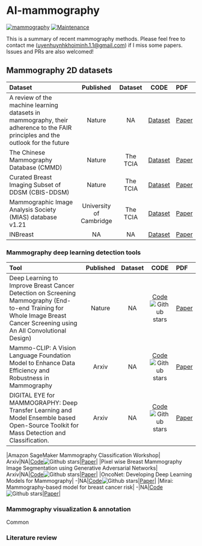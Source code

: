 # AI-mammography
[![mammography](https://img.shields.io/badge/uyen-mammogram-blue)](https://github.com/UeenHuynh/AI-mammography.git)
[![Maintenance](https://img.shields.io/badge/Maintained%3F-yes-green.svg)](https://github.com/UeenHuynh/AI-mammography.git)

This is a summary of recent mammography methods. Please feel free to contact me (uyenhuynhkhoiminh.1.1@gmail.com) if I miss some papers. Issues and PRs are also welcomed! 

## Mammography 2D datasets
| Dataset| Published | Dataset| CODE | PDF             |
| :---------| :----------------------: | :-------------------------------------------------------------------------:| :--------------------: |  :--------------- |
|A review of the machine learning datasets in mammography, their adherence to the FAIR principles and the outlook for the future| Nature|NA|[Dataset](NA)|[Paper](https://www.nature.com/articles/s41597-023-02430-6.pdf)|
|The Chinese Mammography Database (CMMD)| Nature|The TCIA|[Dataset](https://www.cancerimagingarchive.net/collection/cmmd/)|[Paper](https://www.nature.com/articles/s41597-023-02025-1)|
|Curated Breast Imaging Subset of DDSM (CBIS-DDSM)| Nature|The TCIA|[Dataset](https://www.cancerimagingarchive.net/collection/cbis-ddsm/)|[Paper](https://doi.org/10.7937/K9/TCIA.2016.7O02S9CY)|
|Mammographic Image Analysis Society (MIAS) database v1.21| University of Cambridge|The TCIA|[Dataset](https://www.repository.cam.ac.uk/bitstreams/5960ab2b-5ea2-4db1-96ac-15b3605e7485/download)|[Paper](00README.pdf)|
|INBreast| NA|NA|[Dataset](https://www.kaggle.com/datasets/ramanathansp20/inbreast-dataset)|[Paper](https://core.ac.uk/download/pdf/47139244.pdf)|


### Mammography deep learning detection tools
| Tool| Published | Dataset| CODE | PDF             |
| :---------| :----------------------: | :-------------------------------------------------------------------------:| :--------------------: |  :--------------- |
|Deep Learning to Improve Breast Cancer Detection on Screening Mammography (End-to-end Training for Whole Image Breast Cancer Screening using An All Convolutional Design)| Nature|NA|[Code](https://github.com/lishen/end2end-all-conv)![Github stars](https://img.shields.io/github/stars/lishen/end2end-all-conv)|[Paper](https://www.nature.com/articles/s41598-019-48995-4.pdf)|
|Mammo-CLIP: A Vision Language Foundation Model to Enhance Data Efficiency and Robustness in Mammography| Arxiv|NA|[Code](https://github.com/batmanlab/Mammo-CLIP)![Github stars](https://img.shields.io/github/stars/batmanlab/Mammo-CLIP)|[Paper](https://arxiv.org/pdf/2405.12255)|
|DIGITAL EYE for MAMMOGRAPHY: Deep Transfer Learning and Model Ensemble based Open-Source Toolkit for Mass Detection and Classification.| Arxiv|NA|[Code](https://github.com/cbddobvyz/digitaleye-mammography)![Github stars](https://img.shields.io/github/stars/cbddobvyz/digitaleye-mammography)|[Paper](https://arxiv.org/pdf/2405.12255)|

|Amazon SageMaker Mammography Classification Workshop| Arxiv|NA|[Code](https://github.com/cbddobvyz/digitaleye-mammography)![Github stars](https://img.shields.io/github/stars/cbddobvyz/digitaleye-mammography)|[Paper](https://arxiv.org/pdf/2405.12255)|
|Pixel wise Breast Mammography Image Segmentation using Generative Adversarial Networks| Arxiv|NA|[Code](https://github.com/aws-samples/mammography-classification-workshop)![Github stars](https://img.shields.io/github/stars/aws-samples/mammography-classification-workshop)|[Paper](https://github.com/ankit-ai/GAN_breast_mammography_segmentation/blob/master/images/Screen%20Shot%202019-01-06%20at%209.47.40%20PM.png?raw=true)|
|OncoNet: Developing Deep Learning Models for Mammography| -|NA|[Code](https://github.com/yala/OncoNet_Public)![Github stars](https://img.shields.io/github/stars/yala/OncoNet_Public)|[Paper](-)|
|Mirai: Mammography-based model for breast cancer risk| -|NA|[Code](ttps://github.com/yala/Mirai)![Github stars](https://img.shields.io/github/stars/yala/Mirai)|[Paper](-)|



### Mammography visualization & annotation
Common
### Literature review

